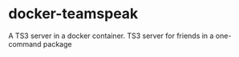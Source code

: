 docker-teamspeak
================

A TS3 server in a docker container. TS3 server for friends in a one-command package
